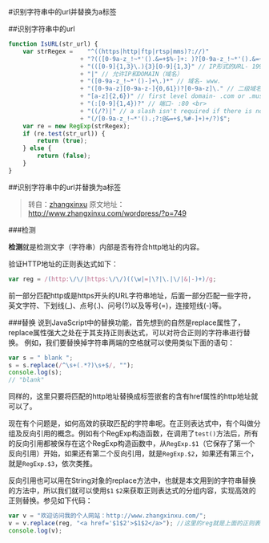 #识别字符串中的url并替换为a标签

##识别字符串中的url

```javascript
function IsURL(str_url) {  
    var strRegex =    "^((https|http|ftp|rtsp|mms)?://)"  
				    + "?(([0-9a-z_!~*'().&=+$%-]+: )?[0-9a-z_!~*'().&=+$%-]+@)?" //ftp的user@   
				    + "(([0-9]{1,3}\.){3}[0-9]{1,3}" // IP形式的URL- 199.194.52.184   
				    + "|" // 允许IP和DOMAIN（域名）   
				    + "([0-9a-z_!~*'()-]+\.)*" // 域名- www.   
				    + "([0-9a-z][0-9a-z-]{0,61})?[0-9a-z]\." // 二级域名   
				    + "[a-z]{2,6})" // first level domain- .com or .museum   
				    + "(:[0-9]{1,4})?" // 端口- :80 <br>  
				    + "((/?)|" // a slash isn't required if there is no file name   
				    + "(/[0-9a-z_!~*'().;?:@&=+$,%#-]+)+/?)$";  
    var re = new RegExp(strRegex);  
    if (re.test(str_url)) {  
        return (true);  
    } else {  
        return (false);  
    }  
} 
```

##识别字符串中的url并替换为a标签


>转自：[zhangxinxu](http://www.zhangxinxu.com)
>原文地址：http://www.zhangxinxu.com/wordpress/?p=749


###检测

**检测**就是检测文字（字符串）内部是否有符合http地址的内容。

验证HTTP地址的正则表达式如下：

```javascript
var reg = /(http:\/\/|https:\/\/)((\w|=|\?|\.|\/|&|-)+)/g;
```

前一部分匹配http或是https开头的URL字符串地址，后面一部分匹配一些字符，英文字符、下划线(_)、点号(.)、问号(?)以及等号(=)，连接短线(-)等。

###替换
说到JavaScript中的替换功能，首先想到的自然是replace属性了，replace属性强大之处在于其支持正则表达式，可以对符合正则的字符串进行替换。
例如，我们要替换掉字符串两端的空格就可以使用类似下面的语句：

``` javascript
var s = " blank ";
s = s.replace(/^\s+(.*?)\s+$/, "");
console.log(s);
// "blank"
```

同样的，这里只要将匹配的http地址替换成<a>标签嵌套的含有href属性的http地址就可以了。

现在有个问题是，如何高效的获取匹配的字符串呢。在正则表达式中，有个叫做分组及反向引用的概念。例如有个RegExp构造函数，在调用了`test()`方法后，所有的反向引用都被保存在这个RegExp构造函数中，从`RegExp.$1`（它保存了第一个反向引用）开始，如果还有第二个反向引用，就是`RegExp.$2`，如果还有第三个，就是`RegExp.$3`，依次类推。

反向引用也可以用在String对象的replace方法中，也就是本文用到的字符串替换的方法中，所以我们就可以使用`$1` `$2`来获取正则表达式的分组内容，实现高效的正则替换。参见如下代码：

``` javascript
var v = "欢迎访问我的个人网站：http://www.zhangxinxu.com/";
v = v.replace(reg, "<a href='$1$2'>$1$2</a>"); //这里的reg就是上面的正则表达式
console.log(v);
```